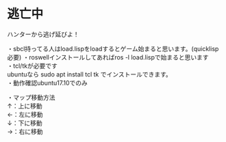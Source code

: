 ﻿# 逃亡中
ハンターから逃げ延びよ！

・sbcl持ってる人はload.lispをloadするとゲーム始まると思います。(quicklisp必要)
・roswellインストールしてあればros -l load.lispで始まると思います  
・tcl/tkが必要です  
 ubuntuなら sudo apt install tcl tk でインストールできます。  
・動作確認ubuntu17.10でのみ  

・マップ移動方法  
   ↑：上に移動  
   ←：左に移動  
   ↓：下に移動  
   →：右に移動  
